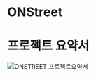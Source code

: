 # ONStreet
# 프로젝트 요약서
![ONSTREET 프로젝트요약서](https://user-images.githubusercontent.com/14232708/102704528-ef8b4280-42bf-11eb-9e33-dc623b4468fd.JPG)

 

